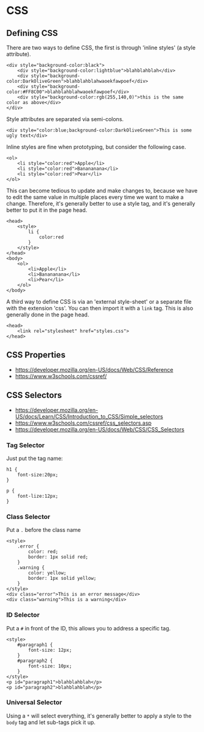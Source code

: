 

# CSS

## Defining CSS

There are two ways to define CSS, the first is through 'inline styles' (a style attribute).

```
<div style="background-color:black">
    <div style="background-color:lightblue">blahblahblah</div>
    <div style="background-color:DarkOliveGreen">blahblahblahwaoekfawpoef</div>
    <div style="background-color:#FF8C00">blahblahblahwaoekfawpoef</div>
    <div style="background-color:rgb(255,140,0)">this is the same color as above</div>
</div>
```

Style attributes are separated via semi-colons.

```
<div style="color:blue;background-color:DarkOliveGreen">This is some ugly text</div>
```

Inline styles are fine when prototyping, but consider the following case.

```
<ol>
    <li style="color:red">Apple</li>
    <li style="color:red">Banananana</li>
    <li style="color:red">Pear</li>
</ol>
```

This can become tedious to update and make changes to, because we have to edit the same value in multiple places every time we want to make a change. Therefore, it's generally better to use a style tag, and it's generally better to put it in the page head.

```
<head>
    <style>
        li {
            color:red
        }
    </style>
</head>
<body>
    <ol>
        <li>Apple</li>
        <li>Banananana</li>
        <li>Pear</li>
    </ol>
</body>
```

A third way to define CSS is via an 'external style-sheet' or a separate file with the extension 'css'. You can then import it with a `link` tag. This is also generally done in the page head.

```
<head>
    <link rel="stylesheet" href="styles.css">
</head>
```



## CSS Properties

- https://developer.mozilla.org/en-US/docs/Web/CSS/Reference
- https://www.w3schools.com/cssref/





## CSS Selectors

- https://developer.mozilla.org/en-US/docs/Learn/CSS/Introduction_to_CSS/Simple_selectors
- https://www.w3schools.com/cssref/css_selectors.asp
- https://developer.mozilla.org/en-US/docs/Web/CSS/CSS_Selectors


### Tag Selector

Just put the tag name:
```
h1 {
    font-size:20px;
}

p {
    font-lize:12px;
}
```

### Class Selector

Put a `.` before the class name

```
<style>
    .error {
        color: red;
        border: 1px solid red;
    }
    .warning {
        color: yellow;
        border: 1px solid yellow;
    }
</style>
<div class="error">This is an error message</div>
<div class="warning">This is a warning</div>
```

### ID Selector

Put a `#` in front of the ID, this allows you to address a specific tag.

```
<style>
    #paragraph1 {
        font-size: 12px;
    }
    #paragraph2 {
        font-size: 10px;
    }
</style>
<p id="paragraph1">blahblahblah</p>
<p id="paragraph2">blahblahblah</p>
```


### Universal Selector

Using a `*` will select everything, it's generally better to apply a style to the `body` tag and let sub-tags pick it up.
